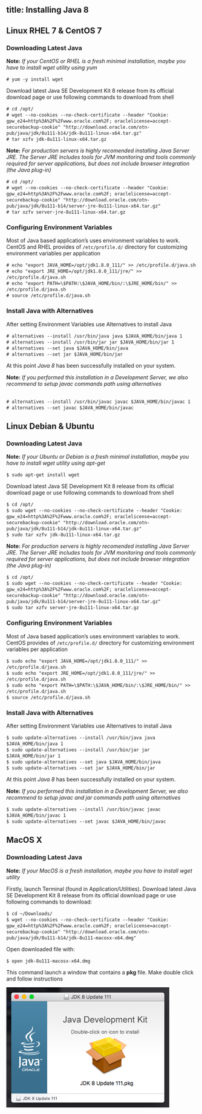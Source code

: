 title: Installing Java 8
---

## Linux RHEL 7 & CentOS 7

### Downloading Latest Java

 **Note:** *If your CentOS or RHEL is a fresh minimal installation, maybe you have to install wget utility using yum*

```#bash
# yum -y install wget
```

Download latest Java SE Development Kit 8 release from its official download page or use following commands to download from shell

```#bash
# cd /opt/
# wget --no-cookies --no-check-certificate --header "Cookie: gpw_e24=http%3A%2F%2Fwww.oracle.com%2F; oraclelicense=accept-securebackup-cookie" "http://download.oracle.com/otn-pub/java/jdk/8u111-b14/jdk-8u111-linux-x64.tar.gz"
# tar xzfv jdk-8u111-linux-x64.tar.gz
```

 **Note:** *For production servers is highly recomended installing Java Server JRE. The Server JRE includes tools for JVM monitoring and tools commonly required for server applications, but does not include browser integration (the Java plug-in)*

```#bash
# cd /opt/
# wget --no-cookies --no-check-certificate --header "Cookie: gpw_e24=http%3A%2F%2Fwww.oracle.com%2F; oraclelicense=accept-securebackup-cookie" "http://download.oracle.com/otn-pub/java/jdk/8u111-b14/server-jre-8u111-linux-x64.tar.gz"
# tar xzfv server-jre-8u111-linux-x64.tar.gz
```

### Configuring Environment Variables

Most of Java based application’s uses environment variables to work. CentOS and RHEL provides of `/etc/profile.d/` directory for customizing environment variables per application

```#bash
# echo "export JAVA_HOME=/opt/jdk1.8.0_111/" >> /etc/profile.d/java.sh
# echo "export JRE_HOME=/opt/jdk1.8.0_111/jre/" >> /etc/profile.d/java.sh
# echo "export PATH=\$PATH:\$JAVA_HOME/bin/:\$JRE_HOME/bin/" >> /etc/profile.d/java.sh
# source /etc/profile.d/java.sh
```

### Install Java with Alternatives

After setting Environment Variables use Alternatives to install Java

```#bash
# alternatives --install /usr/bin/java java $JAVA_HOME/bin/java 1
# alternatives --install /usr/bin/jar jar $JAVA_HOME/bin/jar 1
# alternatives --set java $JAVA_HOME/bin/java
# alternatives --set jar $JAVA_HOME/bin/jar
```

At this point *Java 8* has been successfully installed on your system.

 **Note:** *If you performed this installation in a Development Server, we also recommend to setup javac commands path using alternatives*

```#bash

# alternatives --install /usr/bin/javac javac $JAVA_HOME/bin/javac 1
# alternatives --set javac $JAVA_HOME/bin/javac
```

## Linux Debian & Ubuntu
### Downloading Latest Java

 **Note:** *If your Ubuntu or Debian is a fresh minimal installation, maybe you have to install wget utility using apt-get*

```#bash
$ sudo apt-get install wget 
```

Download latest Java SE Development Kit 8 release from its official download page or use following commands to download from shell

```#bash
$ cd /opt/
$ sudo wget --no-cookies --no-check-certificate --header "Cookie: gpw_e24=http%3A%2F%2Fwww.oracle.com%2F; oraclelicense=accept-securebackup-cookie" "http://download.oracle.com/otn-pub/java/jdk/8u111-b14/jdk-8u111-linux-x64.tar.gz"
$ sudo tar xzfv jdk-8u111-linux-x64.tar.gz
```

 **Note:** *For production servers is highly recomended installing Java Server JRE. The Server JRE includes tools for JVM monitoring and tools commonly required for server applications, but does not include browser integration (the Java plug-in)*

```#bash
$ cd /opt/
$ sudo wget --no-cookies --no-check-certificate --header "Cookie: gpw_e24=http%3A%2F%2Fwww.oracle.com%2F; oraclelicense=accept-securebackup-cookie" "http://download.oracle.com/otn-pub/java/jdk/8u111-b14/server-jre-8u111-linux-x64.tar.gz"
$ sudo tar xzfv server-jre-8u111-linux-x64.tar.gz
```

### Configuring Environment Variables

Most of Java based application’s uses environment variables to work. CentOS provides of `/etc/profile.d/` directory for customizing environment variables per application

```#bash
$ sudo echo "export JAVA_HOME=/opt/jdk1.8.0_111/" >> /etc/profile.d/java.sh
$ sudo echo "export JRE_HOME=/opt/jdk1.8.0_111/jre/" >> /etc/profile.d/java.sh
$ sudo echo "export PATH=\$PATH:\$JAVA_HOME/bin/:\$JRE_HOME/bin/" >> /etc/profile.d/java.sh
$ source /etc/profile.d/java.sh
```

### Install Java with Alternatives

After setting Environment Variables use Alternatives to install Java

```#bash
$ sudo update-alternatives --install /usr/bin/java java $JAVA_HOME/bin/java 1
$ sudo update-alternatives --install /usr/bin/jar jar $JAVA_HOME/bin/jar 1
$ sudo update-alternatives --set java $JAVA_HOME/bin/java
$ sudo update-alternatives --set jar $JAVA_HOME/bin/jar
```

At this point *Java 8* has been successfully installed on your system.

 **Note:** *If you performed this installation in a Development Server,  we also recommend to setup javac and jar commands path using alternatives*

```#bash
$ sudo update-alternatives --install /usr/bin/javac javac $JAVA_HOME/bin/javac 1
$ sudo update-alternatives --set javac $JAVA_HOME/bin/javac
```

## MacOS X

### Downloading Latest Java

 **Note:** *If your MacOS is a fresh installation, maybe you have to install wget utility*

Firstly, launch Terminal (found in Application/Utilities). Download latest Java SE Development Kit 8 release from its official download page or use following commands to download:


```#bash
$ cd ~/Downloads/
$ wget --no-cookies --no-check-certificate --header "Cookie: gpw_e24=http%3A%2F%2Fwww.oracle.com%2F; oraclelicense=accept-securebackup-cookie" "http://download.oracle.com/otn-pub/java/jdk/8u111-b14/jdk-8u111-macosx-x64.dmg"
```

Open downloaded file with:
```#bash
$ open jdk-8u111-macosx-x64.dmg
```

This command launch a window that contains a **pkg** file. Make double click and follow instructions

![](java-01.png)
